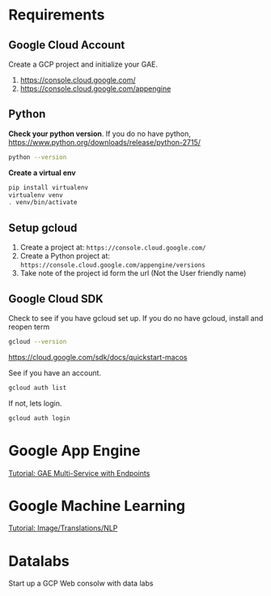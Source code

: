 
# Requirements

## Google Cloud Account
Create a GCP project and initialize your GAE.

1. https://console.cloud.google.com/
1. https://console.cloud.google.com/appengine

## Python
**Check your python version**. If you do no have python, https://www.python.org/downloads/release/python-2715/
```bash
python --version
```

**Create a virtual env**
```bash
pip install virtualenv
virtualenv venv
. venv/bin/activate
```

## Setup gcloud
1. Create a project at: `https://console.cloud.google.com/`
2. Create a Python project at: `https://console.cloud.google.com/appengine/versions`
3. Take note of the project id form the url (Not the User friendly name)

## Google Cloud SDK
Check to see if you have gcloud set up. If you do no have gcloud, install and reopen term
```bash
gcloud --version
```

https://cloud.google.com/sdk/docs/quickstart-macos


See if you have an account.
```bash
gcloud auth list
```

If not, lets login.

```bash
gcloud auth login
```


# Google App Engine
[Tutorial: GAE Multi-Service with Endpoints](gae/Readme.md)

# Google Machine Learning
[Tutorial: Image/Translations/NLP](ml/Readme.md)

# Datalabs
Start up a GCP Web consolw with data labs

